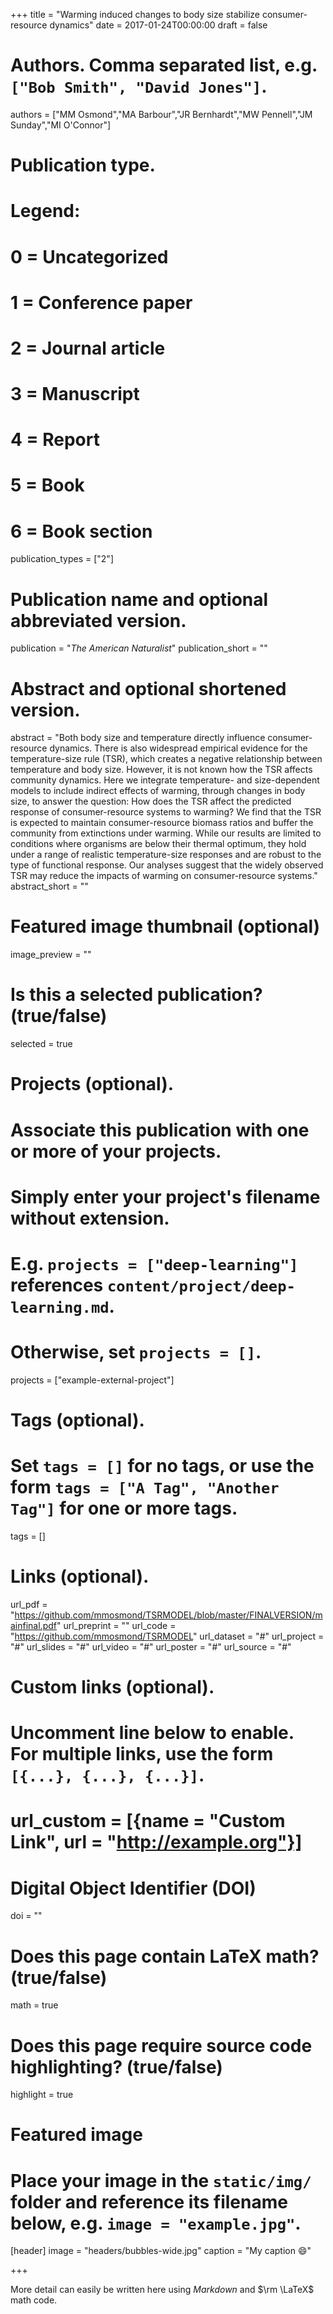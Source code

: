 +++
title = "Warming induced changes to body size stabilize consumer-resource dynamics"
date = 2017-01-24T00:00:00
draft = false

# Authors. Comma separated list, e.g. `["Bob Smith", "David Jones"]`.
authors = ["MM Osmond","MA Barbour","JR Bernhardt","MW Pennell","JM Sunday","MI O'Connor"]

# Publication type.
# Legend:
# 0 = Uncategorized
# 1 = Conference paper
# 2 = Journal article
# 3 = Manuscript
# 4 = Report
# 5 = Book
# 6 = Book section
publication_types = ["2"]

# Publication name and optional abbreviated version.
publication = "*The American Naturalist*"
publication_short = ""

# Abstract and optional shortened version.
abstract = "Both body size and temperature directly influence consumer-resource dynamics. There is also widespread empirical evidence for the temperature-size rule (TSR), which creates a negative relationship between temperature and body size. However, it is not known how the TSR affects community dynamics. Here we integrate temperature- and size-dependent models to include indirect effects of warming, through changes in body size, to answer the question: How does the TSR affect the predicted response of consumer-resource systems to warming? We find that the TSR is expected to maintain consumer-resource biomass ratios and buffer the community from extinctions under warming. While our results are limited to conditions where organisms are below their thermal optimum, they hold under a range of realistic temperature-size responses and are robust to the type of functional response. Our analyses suggest that the widely observed TSR may reduce the impacts of warming on consumer-resource systems."
abstract_short = ""

# Featured image thumbnail (optional)
image_preview = ""

# Is this a selected publication? (true/false)
selected = true

# Projects (optional).
#   Associate this publication with one or more of your projects.
#   Simply enter your project's filename without extension.
#   E.g. `projects = ["deep-learning"]` references `content/project/deep-learning.md`.
#   Otherwise, set `projects = []`.
projects = ["example-external-project"]

# Tags (optional).
#   Set `tags = []` for no tags, or use the form `tags = ["A Tag", "Another Tag"]` for one or more tags.
tags = []

# Links (optional).
url_pdf = "https://github.com/mmosmond/TSRMODEL/blob/master/FINALVERSION/mainfinal.pdf"
url_preprint = ""
url_code = "https://github.com/mmosmond/TSRMODEL"
url_dataset = "#"
url_project = "#"
url_slides = "#"
url_video = "#"
url_poster = "#"
url_source = "#"

# Custom links (optional).
#   Uncomment line below to enable. For multiple links, use the form `[{...}, {...}, {...}]`.
# url_custom = [{name = "Custom Link", url = "http://example.org"}]

# Digital Object Identifier (DOI)
doi = ""

# Does this page contain LaTeX math? (true/false)
math = true

# Does this page require source code highlighting? (true/false)
highlight = true

# Featured image
# Place your image in the `static/img/` folder and reference its filename below, e.g. `image = "example.jpg"`.
[header]
image = "headers/bubbles-wide.jpg"
caption = "My caption :smile:"

+++

More detail can easily be written here using *Markdown* and $\rm \LaTeX$ math code.
